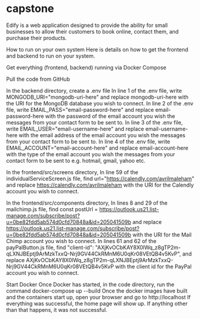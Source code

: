 # capstone

Edify is a web application designed to provide the ability for small businesses to allow their customers to book online, contact them, and purchase their products.

How to run on your own system
Here is details on how to get the frontend and backend to run on your system.

Get everything (frontend, backend) running via Docker Compose

Pull the code from GitHub

In the backend directory, create a .env file
In line 1 of the .env file, write MONGODB_URI="mongodb-uri-here" and replace mongodb-uri-here with the URI for the MongoDB database you wish to connect.
In line 2 of the .env file, write EMAIL_PASS="email-password-here" and replace email-password-here with the password of the email account you wish the messages from your contact form to be sent to. 
In line 3 of the .env file, write EMAIL_USER="email-username-here" and replace email-username-here with the email address of the email account you wish the messages from your contact form to be sent to. 
In line 4 of the .env file, write EMAIL_ACCOUNT="email-account-here" and replace email-account-here with the type of the email account you wish the messages from your contact form to be sent to e.g. hotmail, gmail, yahoo etc.

In the frontend/src/screens directory, 
In line 59 of the individualServiceScreen.js file, find url="https://calendly.com/avrilmaleham" and replace https://calendly.com/avrilmaleham with the URl for the Calendly account you wish to connect.

In the frontend/src/components directory,
In lines 8 and 29 of the mailchimp.js file, find const postUrl = https://outlook.us21.list-manage.com/subscribe/post?u=0be82fdd5ab574d0cfd70848a&id=205041509b and replace https://outlook.us21.list-manage.com/subscribe/post?u=0be82fdd5ab574d0cfd70848a&id=205041509b with the URl for the Mail Chimp account you wish to connect.
In lines 61 and 62 of the payPalButton.js file, find  "client-id":
            "AXjKvOCbKAY8X0lWq_z8gTP2m-qLXNJBEptj9ArMzkTxxQ-Nrj9GV44CkRMnM6U0qKr08VEtQB4v5KvP", and replace AXjKvOCbKAY8X0lWq_z8gTP2m-qLXNJBEptj9ArMzkTxxQ-Nrj9GV44CkRMnM6U0qKr08VEtQB4v5KvP with the client id for the PayPal account you wish to connect.


Start Docker
Once Docker has started, in the code directory, run the command docker-compose up --build
Once the docker images have built and the containers start up, open your browser and go to http://localhost
If everything was successful, the home page will show up.
If anything other than that happens, it was not successful.



